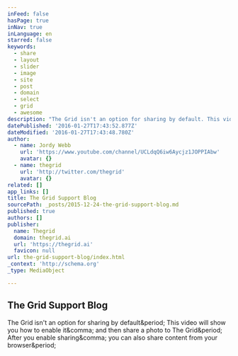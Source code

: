 ```yaml
---
inFeed: false
hasPage: true
inNav: true
inLanguage: en
starred: false
keywords:
  - share
  - layout
  - slider
  - image
  - site
  - post
  - domain
  - select
  - grid
  - awesome
description: "The Grid isn't an option for sharing by default. This video will show you how to enable it, and then share a photo to The Grid. After you enable sharing, you can also share content from your browser."
datePublished: '2016-01-27T17:43:52.877Z'
dateModified: '2016-01-27T17:43:48.780Z'
author:
  - name: Jordy Webb
    url: 'https://www.youtube.com/channel/UCLdqQ6iw6Aycjz1JOPPIAbw'
    avatar: {}
  - name: thegrid
    url: 'http://twitter.com/thegrid'
    avatar: {}
related: []
app_links: []
title: The Grid Support Blog
sourcePath: _posts/2015-12-24-the-grid-support-blog.md
published: true
authors: []
publisher:
  name: Thegrid
  domain: thegrid.ai
  url: 'https://thegrid.ai'
  favicon: null
url: the-grid-support-blog/index.html
_context: 'http://schema.org'
_type: MediaObject

---
```

<article style=""><h1>The Grid Support Blog</h1><p>The Grid isn't an option for sharing by default&amp;period; This video will show you how to enable it&amp;comma; and then share a photo to The Grid&amp;period; After you enable sharing&amp;comma; you can also share content from your browser&amp;period;</p></article>